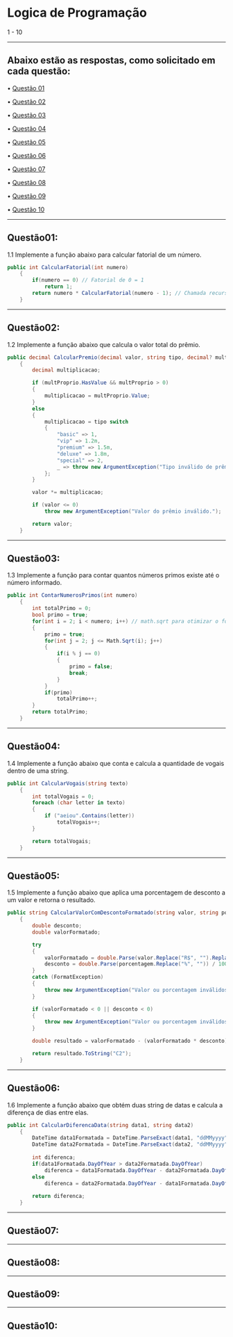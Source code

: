 # Logica de Programação
 1 - 10

---

## Abaixo estão as respostas, como solicitado em cada questão:
• [Questão 01](#questão01)   

• [Questão 02](#questão02)  

• [Questão 03](#questão03) 

• [Questão 04](#questão04)  

• [Questão 05](#questão05) 

• [Questão 06](#questão06)

• [Questão 07](#questão07)

• [Questão 08](#questão08)

• [Questão 09](#questão09)

• [Questão 10](#questão10)

---

## Questão01:
1.1 Implemente a função abaixo para calcular fatorial de um número.
```c#
public int CalcularFatorial(int numero)
    {
        if(numero == 0) // Fatorial de 0 = 1
            return 1;
        return numero * CalcularFatorial(numero - 1); // Chamada recursiva
    }
```
---

## Questão02:
1.2 Implemente a função abaixo que calcula o valor total do prêmio.
```c#
public decimal CalcularPremio(decimal valor, string tipo, decimal? multProprio = null)
    {
        decimal multiplicacao;

        if (multProprio.HasValue && multProprio > 0)
        {
            multiplicacao = multProprio.Value;
        }
        else
        {
            multiplicacao = tipo switch
            {
                "basic" => 1,
                "vip" => 1.2m,
                "premium" => 1.5m,
                "deluxe" => 1.8m,
                "special" => 2,
                _ => throw new ArgumentException("Tipo inválido de prêmio."),
            };
        }

        valor *= multiplicacao;

        if (valor <= 0)
            throw new ArgumentException("Valor do prêmio inválido.");

        return valor;
    }
```

---

## Questão03:
1.3 Implemente a função para contar quantos números primos existe até o número informado.
```c#
public int ContarNumerosPrimos(int numero)
    {
        int totalPrimo = 0;
        bool primo = true;
        for(int i = 2; i < numero; i++) // math.sqrt para otimizar o for
        {
            primo = true;
            for(int j = 2; j <= Math.Sqrt(i); j++)
            {
                if(i % j == 0)
                {
                    primo = false;
                    break;
                }
            }
            if(primo)
                totalPrimo++;
        }
        return totalPrimo;
    }
```
---

## Questão04:
1.4 Implemente a função abaixo que conta e calcula a quantidade de vogais dentro de uma string.
```c#
public int CalcularVogais(string texto)
    {
        int totalVogais = 0;
        foreach (char letter in texto)
        {
            if ("aeiou".Contains(letter))
                totalVogais++;
        }

        return totalVogais;
    }
```

---

## Questão05:
1.5 Implemente a função abaixo que aplica uma porcentagem de desconto a um valor e retorna o resultado.
```c#
public string CalcularValorComDescontoFormatado(string valor, string porcentagem)
    {
        double desconto;
        double valorFormatado;

        try
        {
            valorFormatado = double.Parse(valor.Replace("R$", "").Replace(".", "").Replace(",", "."));
            desconto = double.Parse(porcentagem.Replace("%", "")) / 100;
        }
        catch (FormatException)
        {
            throw new ArgumentException("Valor ou porcentagem inválidos.");
        }

        if (valorFormatado < 0 || desconto < 0)
        {
            throw new ArgumentException("Valor ou porcentagem inválidos.");
        }

        double resultado = valorFormatado - (valorFormatado * desconto);

        return resultado.ToString("C2");
    }
```
---

## Questão06:
1.6 Implemente a função abaixo que obtém duas string de datas e calcula a diferença de dias entre elas.
```c#
public int CalcularDiferencaData(string data1, string data2)
    {
        DateTime data1Formatada = DateTime.ParseExact(data1, "ddMMyyyy", null);
        DateTime data2Formatada = DateTime.ParseExact(data2, "ddMMyyyy", null);
        
        int diferenca;
        if(data1Formatada.DayOfYear > data2Formatada.DayOfYear)
            diferenca = data1Formatada.DayOfYear - data2Formatada.DayOfYear;
        else
            diferenca = data2Formatada.DayOfYear - data1Formatada.DayOfYear;
        
        return diferenca;
    }
```

---

## Questão07:


---

## Questão08:


---

## Questão09:


---

## Questão10:


